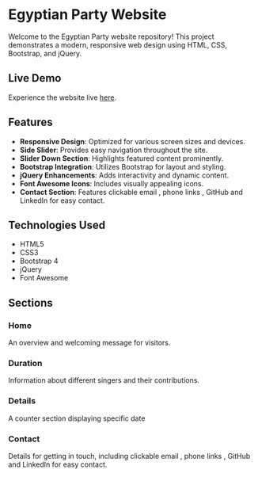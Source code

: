 # Egyptian Party Website

Welcome to the Egyptian Party website repository! This project demonstrates a modern, responsive web design using HTML, CSS, Bootstrap, and jQuery.

## Live Demo

Experience the website live [here](https://abanoub-abd-elmessih.github.io/Egyption-Party/).

## Features

- **Responsive Design**: Optimized for various screen sizes and devices.
- **Side Slider**: Provides easy navigation throughout the site.
- **Slider Down Section**: Highlights featured content prominently.
- **Bootstrap Integration**: Utilizes Bootstrap for layout and styling.
- **jQuery Enhancements**: Adds interactivity and dynamic content.
- **Font Awesome Icons**: Includes visually appealing icons.
- **Contact Section**: Features clickable email , phone links , GitHub and LinkedIn for easy contact.

## Technologies Used

- HTML5
- CSS3
- Bootstrap 4
- jQuery
- Font Awesome

## Sections

### Home
An overview and welcoming message for visitors.

### Duration
Information about different singers and their contributions.

### Details
A counter section displaying specific date

### Contact
Details for getting in touch, including clickable email , phone links , GitHub and LinkedIn for easy contact.
